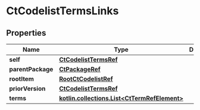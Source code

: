 
# CtCodelistTermsLinks

## Properties
| Name | Type | Description | Notes |
| ------------ | ------------- | ------------- | ------------- |
| **self** | [**CtCodelistTermsRef**](CtCodelistTermsRef.md) |  |  [optional] |
| **parentPackage** | [**CtPackageRef**](CtPackageRef.md) |  |  [optional] |
| **rootItem** | [**RootCtCodelistRef**](RootCtCodelistRef.md) |  |  [optional] |
| **priorVersion** | [**CtCodelistTermsRef**](CtCodelistTermsRef.md) |  |  [optional] |
| **terms** | [**kotlin.collections.List&lt;CtTermRefElement&gt;**](CtTermRefElement.md) |  |  [optional] |




